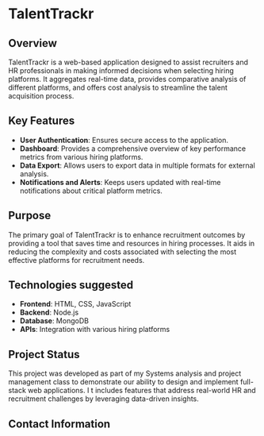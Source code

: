 # TalentTrackr

## Overview

TalentTrackr is a web-based application designed to assist recruiters and HR professionals in making informed decisions when selecting hiring platforms. It aggregates real-time data, provides comparative analysis of different platforms, and offers cost analysis to streamline the talent acquisition process.

## Key Features

- **User Authentication**: Ensures secure access to the application.
- **Dashboard**: Provides a comprehensive overview of key performance metrics from various hiring platforms.
- **Data Export**: Allows users to export data in multiple formats for external analysis.
- **Notifications and Alerts**: Keeps users updated with real-time notifications about critical platform metrics.

## Purpose

The primary goal of TalentTrackr is to enhance recruitment outcomes by providing a tool that saves time and resources in hiring processes. It aids in reducing the complexity and costs associated with selecting the most effective platforms for recruitment needs.

## Technologies suggested

- **Frontend**: HTML, CSS, JavaScript
- **Backend**: Node.js
- **Database**: MongoDB
- **APIs**: Integration with various hiring platforms

## Project Status

This project was developed as part of my Systems analysis and project management class to demonstrate our ability to design and implement full-stack web applications. I
t includes features that address real-world HR and recruitment challenges by leveraging data-driven insights.

## Contact Information



